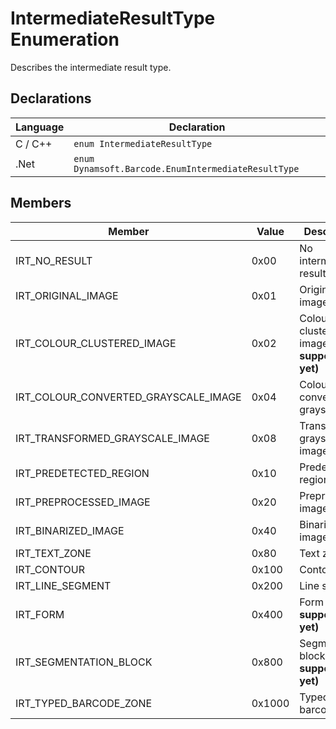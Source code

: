 # IntermediateResultType Enumeration
Describes the intermediate result type.


## Declarations
   
| Language | Declaration |
| -------- | ----------- |
| C / C++ | `enum IntermediateResultType` |
| .Net | `enum Dynamsoft.Barcode.EnumIntermediateResultType` |


## Members
   
| Member | Value | Description |
| ------ | ----- | ----------- |
| IRT_NO_RESULT | 0x00 | No intermediate result |
| IRT_ORIGINAL_IMAGE | 0x01 | Original image |
| IRT_COLOUR_CLUSTERED_IMAGE | 0x02 | Colour clustered image **(Not supported yet)** |
| IRT_COLOUR_CONVERTED_GRAYSCALE_IMAGE | 0x04 | Colour image converted to grayscale |
| IRT_TRANSFORMED_GRAYSCALE_IMAGE | 0x08 | Transformed grayscale image |
| IRT_PREDETECTED_REGION | 0x10 | Predetected region |
| IRT_PREPROCESSED_IMAGE | 0x20 | Preprocessed image |
| IRT_BINARIZED_IMAGE | 0x40 | Binarized image |
| IRT_TEXT_ZONE | 0x80 | Text zone |
| IRT_CONTOUR | 0x100 | Contour |
| IRT_LINE_SEGMENT | 0x200 | Line segment |
| IRT_FORM | 0x400 | Form **(Not supported yet)** |
| IRT_SEGMENTATION_BLOCK | 0x800 | Segmentation block **(Not supported yet)** |
| IRT_TYPED_BARCODE_ZONE | 0x1000 | Typed barcode zone |

